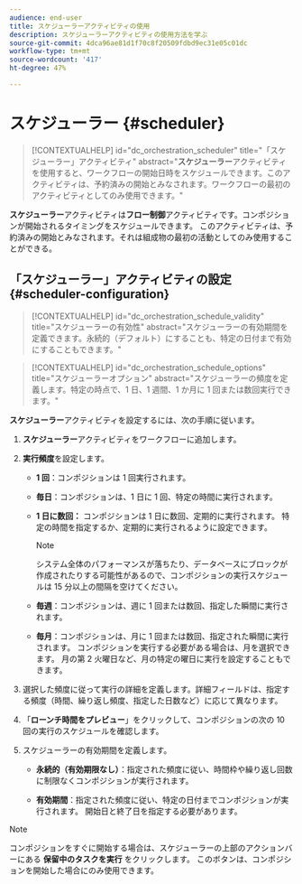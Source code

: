 ```yaml
---
audience: end-user
title: スケジューラーアクティビティの使用
description: スケジューラーアクティビティの使用方法を学ぶ
source-git-commit: 4dca96ae81d1f70c8f20509fdbd9ec31e05c01dc
workflow-type: tm+mt
source-wordcount: '417'
ht-degree: 47%

---
```



# スケジューラー {#scheduler}

>[!CONTEXTUALHELP]
>id="dc_orchestration_scheduler"
>title="「スケジューラー」アクティビティ"
>abstract="**スケジューラー**&#x200B;アクティビティを使用すると、ワークフローの開始日時をスケジュールできます。このアクティビティは、予約済みの開始とみなされます。ワークフローの最初のアクティビティとしてのみ使用できます。"

**スケジューラー**&#x200B;アクティビティは&#x200B;**フロー制御**&#x200B;アクティビティです。コンポジションが開始されるタイミングをスケジュールできます。 このアクティビティは、予約済みの開始とみなされます。それは組成物の最初の活動としてのみ使用することができる。

## 「スケジューラー」アクティビティの設定 {#scheduler-configuration}

>[!CONTEXTUALHELP]
>id="dc_orchestration_schedule_validity"
>title="スケジューラーの有効性"
>abstract="スケジューラーの有効期間を定義できます。永続的（デフォルト）にすることも、特定の日付まで有効にすることもできます。"

>[!CONTEXTUALHELP]
>id="dc_orchestration_schedule_options"
>title="スケジューラーオプション"
>abstract="スケジューラーの頻度を定義します。特定の時点で、1 日、1 週間、1 か月に 1 回または数回実行できます。"

**スケジューラー**&#x200B;アクティビティを設定するには、次の手順に従います。

1. **スケジューラー**&#x200B;アクティビティをワークフローに追加します。

1. **実行頻度**&#x200B;を設定します。

   * **1 回**：コンポジションは 1 回実行されます。

   * **毎日**：コンポジションは、1 日に 1 回、特定の時間に実行されます。

   * **1 日に数回：** コンポジションは 1 日に数回、定期的に実行されます。 特定の時間を指定するか、定期的に実行されるように設定できます。

     >[!NOTE]
     >
     >システム全体のパフォーマンスが落ちたり、データベースにブロックが作成されたりする可能性があるので、コンポジションの実行スケジュールは 15 分以上の間隔を空けてください。

   * **毎週**：コンポジションは、週に 1 回または数回、指定した瞬間に実行されます。

   * **毎月**：コンポジションは、月に 1 回または数回、指定された瞬間に実行されます。 コンポジションを実行する必要がある場合は、月を選択できます。 月の第 2 火曜日など、月の特定の曜日に実行を設定することもできます。

1. 選択した頻度に従って実行の詳細を定義します。詳細フィールドは、指定する頻度（時間、繰り返し頻度、指定した日数など）に応じて異なります。

1. 「**ローンチ時間をプレビュー**」をクリックして、コンポジションの次の 10 回の実行のスケジュールを確認します。

1. スケジューラーの有効期間を定義します。

   * **永続的（有効期限なし）**：指定された頻度に従い、時間枠や繰り返し回数に制限なくコンポジションが実行されます。

   * **有効期間**：指定された頻度に従い、特定の日付までコンポジションが実行されます。 開始日と終了日を指定する必要があります。

>[!NOTE]
>
>コンポジションをすぐに開始する場合は、スケジューラーの上部のアクションバーにある **保留中のタスクを実行** をクリックします。 このボタンは、コンポジションを開始した場合にのみ使用できます。

<!--## Example{#scheduler-example}

In the following example, the activity is configured so that the composition runs several times a day at 9 and 12 AM, every day of the week from October 1st, 2023 to January 1st, 2024.-->

